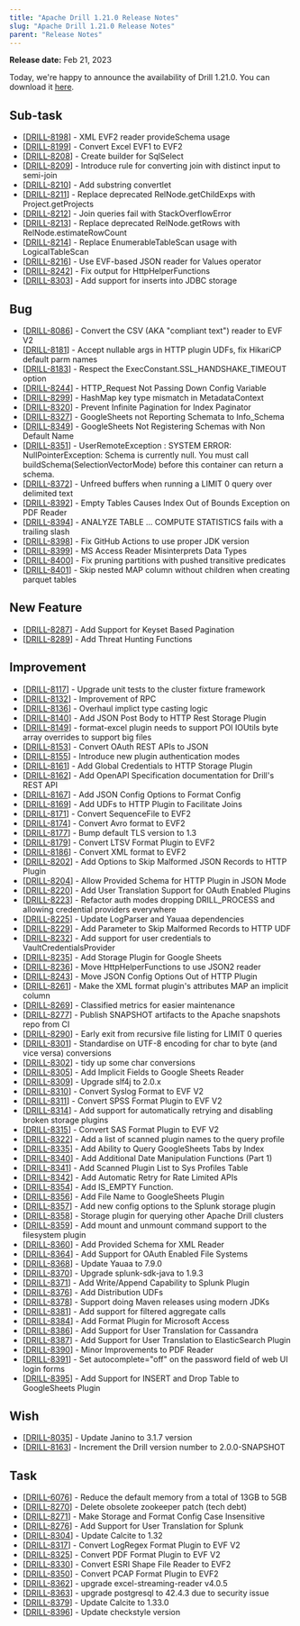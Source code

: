 ```yaml
---
title: "Apache Drill 1.21.0 Release Notes"
slug: "Apache Drill 1.21.0 Release Notes"
parent: "Release Notes"
---
```


**Release date:**  Feb 21, 2023

Today, we're happy to announce the availability of Drill 1.21.0. You can download it [here](https://drill.apache.org/download/).

## Sub-task
* [[DRILL-8198](https://issues.apache.org/jira/browse/DRILL-8198)] - XML EVF2 reader provideSchema usage
* [[DRILL-8199](https://issues.apache.org/jira/browse/DRILL-8199)] - Convert Excel EVF1 to EVF2
* [[DRILL-8208](https://issues.apache.org/jira/browse/DRILL-8208)] - Create builder for SqlSelect
* [[DRILL-8209](https://issues.apache.org/jira/browse/DRILL-8209)] - Introduce rule for converting join with distinct input to semi-join
* [[DRILL-8210](https://issues.apache.org/jira/browse/DRILL-8210)] - Add substring convertlet
* [[DRILL-8211](https://issues.apache.org/jira/browse/DRILL-8211)] - Replace deprecated RelNode.getChildExps with Project.getProjects
* [[DRILL-8212](https://issues.apache.org/jira/browse/DRILL-8212)] - Join queries fail with StackOverflowError
* [[DRILL-8213](https://issues.apache.org/jira/browse/DRILL-8213)] - Replace deprecated RelNode.getRows with RelNode.estimateRowCount
* [[DRILL-8214](https://issues.apache.org/jira/browse/DRILL-8214)] - Replace EnumerableTableScan usage with LogicalTableScan
* [[DRILL-8216](https://issues.apache.org/jira/browse/DRILL-8216)] - Use EVF-based JSON reader for Values operator
* [[DRILL-8242](https://issues.apache.org/jira/browse/DRILL-8242)] - Fix output for HttpHelperFunctions
* [[DRILL-8303](https://issues.apache.org/jira/browse/DRILL-8303)] - Add support for inserts into JDBC storage

## Bug
* [[DRILL-8086](https://issues.apache.org/jira/browse/DRILL-8086)] - Convert the CSV (AKA "compliant text") reader to EVF V2
* [[DRILL-8181](https://issues.apache.org/jira/browse/DRILL-8181)] - Accept nullable args in HTTP plugin UDFs, fix HikariCP default parm names
* [[DRILL-8183](https://issues.apache.org/jira/browse/DRILL-8183)] - Respect the ExecConstant.SSL_HANDSHAKE_TIMEOUT option
* [[DRILL-8244](https://issues.apache.org/jira/browse/DRILL-8244)] - HTTP_Request Not Passing Down Config Variable
* [[DRILL-8299](https://issues.apache.org/jira/browse/DRILL-8299)] - HashMap key type mismatch in MetadataContext
* [[DRILL-8320](https://issues.apache.org/jira/browse/DRILL-8320)] - Prevent Infinite Pagination for Index Paginator
* [[DRILL-8327](https://issues.apache.org/jira/browse/DRILL-8327)] - GoogleSheets not Reporting Schemata to Info_Schema
* [[DRILL-8349](https://issues.apache.org/jira/browse/DRILL-8349)] - GoogleSheets Not Registering Schemas with Non Default Name
* [[DRILL-8351](https://issues.apache.org/jira/browse/DRILL-8351)] -  UserRemoteException : 	SYSTEM ERROR: NullPointerException: Schema is currently null.  You must call buildSchema(SelectionVectorMode) before this container can return a schema.
* [[DRILL-8372](https://issues.apache.org/jira/browse/DRILL-8372)] - Unfreed buffers when running a LIMIT 0 query over delimited text
* [[DRILL-8392](https://issues.apache.org/jira/browse/DRILL-8392)] - Empty Tables Causes Index Out of Bounds Exception on PDF Reader
* [[DRILL-8394](https://issues.apache.org/jira/browse/DRILL-8394)] - ANALYZE TABLE ... COMPUTE STATISTICS fails with a trailing slash
* [[DRILL-8398](https://issues.apache.org/jira/browse/DRILL-8398)] - Fix GitHub Actions to use proper JDK version
* [[DRILL-8399](https://issues.apache.org/jira/browse/DRILL-8399)] - MS Access Reader Misinterprets Data Types
* [[DRILL-8400](https://issues.apache.org/jira/browse/DRILL-8400)] - Fix pruning partitions with pushed transitive predicates
* [[DRILL-8401](https://issues.apache.org/jira/browse/DRILL-8401)] - Skip nested MAP column without children when creating parquet tables

## New Feature
* [[DRILL-8287](https://issues.apache.org/jira/browse/DRILL-8287)] - Add Support for Keyset Based Pagination
* [[DRILL-8289](https://issues.apache.org/jira/browse/DRILL-8289)] - Add Threat Hunting Functions

## Improvement
* [[DRILL-8117](https://issues.apache.org/jira/browse/DRILL-8117)] - Upgrade unit tests to the cluster fixture framework
* [[DRILL-8132](https://issues.apache.org/jira/browse/DRILL-8132)] - Improvement of RPC
* [[DRILL-8136](https://issues.apache.org/jira/browse/DRILL-8136)] - Overhaul implict type casting logic
* [[DRILL-8140](https://issues.apache.org/jira/browse/DRILL-8140)] - Add JSON Post Body to HTTP Rest Storage Plugin
* [[DRILL-8149](https://issues.apache.org/jira/browse/DRILL-8149)] - format-excel plugin needs to support POI IOUtils byte array overrides to support big files
* [[DRILL-8153](https://issues.apache.org/jira/browse/DRILL-8153)] - Convert OAuth REST APIs to JSON
* [[DRILL-8155](https://issues.apache.org/jira/browse/DRILL-8155)] - Introduce new plugin authentication modes
* [[DRILL-8161](https://issues.apache.org/jira/browse/DRILL-8161)] - Add Global Credentials to HTTP Storage Plugin
* [[DRILL-8162](https://issues.apache.org/jira/browse/DRILL-8162)] - Add OpenAPI Specification documentation for Drill's REST API
* [[DRILL-8167](https://issues.apache.org/jira/browse/DRILL-8167)] - Add JSON Config Options to Format Config
* [[DRILL-8169](https://issues.apache.org/jira/browse/DRILL-8169)] - Add UDFs to HTTP Plugin to Facilitate Joins
* [[DRILL-8171](https://issues.apache.org/jira/browse/DRILL-8171)] - Convert SequenceFile to EVF2
* [[DRILL-8174](https://issues.apache.org/jira/browse/DRILL-8174)] - Convert Avro format to EVF2
* [[DRILL-8177](https://issues.apache.org/jira/browse/DRILL-8177)] - Bump default TLS version to 1.3
* [[DRILL-8179](https://issues.apache.org/jira/browse/DRILL-8179)] - Convert LTSV Format Plugin to EVF2
* [[DRILL-8186](https://issues.apache.org/jira/browse/DRILL-8186)] - Convert XML format to EVF2
* [[DRILL-8202](https://issues.apache.org/jira/browse/DRILL-8202)] - Add Options to Skip Malformed JSON Records to HTTP Plugin
* [[DRILL-8204](https://issues.apache.org/jira/browse/DRILL-8204)] - Allow Provided Schema for HTTP Plugin in JSON Mode
* [[DRILL-8220](https://issues.apache.org/jira/browse/DRILL-8220)] - Add User Translation Support for OAuth Enabled Plugins
* [[DRILL-8223](https://issues.apache.org/jira/browse/DRILL-8223)] - Refactor auth modes dropping DRILL_PROCESS and allowing credential providers everywhere
* [[DRILL-8225](https://issues.apache.org/jira/browse/DRILL-8225)] - Update LogParser and Yauaa dependencies
* [[DRILL-8229](https://issues.apache.org/jira/browse/DRILL-8229)] -  Add Parameter to Skip Malformed Records to HTTP UDF
* [[DRILL-8232](https://issues.apache.org/jira/browse/DRILL-8232)] - Add support for user credentials to VaultCredentialsProvider
* [[DRILL-8235](https://issues.apache.org/jira/browse/DRILL-8235)] - Add Storage Plugin for Google Sheets
* [[DRILL-8236](https://issues.apache.org/jira/browse/DRILL-8236)] - Move HttpHelperFunctions to use JSON2 reader
* [[DRILL-8243](https://issues.apache.org/jira/browse/DRILL-8243)] - Move JSON Config Options Out of HTTP Plugin
* [[DRILL-8261](https://issues.apache.org/jira/browse/DRILL-8261)] - Make the XML format plugin's attributes MAP an implicit column
* [[DRILL-8269](https://issues.apache.org/jira/browse/DRILL-8269)] - Classified metrics for easier maintenance
* [[DRILL-8277](https://issues.apache.org/jira/browse/DRILL-8277)] - Publish SNAPSHOT artifacts to the Apache snapshots repo from CI
* [[DRILL-8290](https://issues.apache.org/jira/browse/DRILL-8290)] - Early exit from recursive file listing for LIMIT 0 queries
* [[DRILL-8301](https://issues.apache.org/jira/browse/DRILL-8301)] - Standardise on UTF-8 encoding for char to byte (and vice versa) conversions
* [[DRILL-8302](https://issues.apache.org/jira/browse/DRILL-8302)] - tidy up some char conversions
* [[DRILL-8305](https://issues.apache.org/jira/browse/DRILL-8305)] - Add Implicit Fields to Google Sheets Reader
* [[DRILL-8309](https://issues.apache.org/jira/browse/DRILL-8309)] - Upgrade slf4j to 2.0.x
* [[DRILL-8310](https://issues.apache.org/jira/browse/DRILL-8310)] - Convert Syslog Format to EVF V2
* [[DRILL-8311](https://issues.apache.org/jira/browse/DRILL-8311)] - Convert SPSS Format Plugin to EVF V2
* [[DRILL-8314](https://issues.apache.org/jira/browse/DRILL-8314)] - Add support for automatically retrying and disabling broken storage plugins
* [[DRILL-8315](https://issues.apache.org/jira/browse/DRILL-8315)] - Convert SAS Format Plugin to EVF V2
* [[DRILL-8322](https://issues.apache.org/jira/browse/DRILL-8322)] - Add a list of scanned plugin names to the query profile
* [[DRILL-8335](https://issues.apache.org/jira/browse/DRILL-8335)] - Add Ability to Query GoogleSheets Tabs by Index
* [[DRILL-8340](https://issues.apache.org/jira/browse/DRILL-8340)] - Add Additional Date Manipulation Functions (Part 1)
* [[DRILL-8341](https://issues.apache.org/jira/browse/DRILL-8341)] - Add Scanned Plugin List to Sys Profiles Table
* [[DRILL-8342](https://issues.apache.org/jira/browse/DRILL-8342)] - Add Automatic Retry for Rate Limited APIs
* [[DRILL-8354](https://issues.apache.org/jira/browse/DRILL-8354)] - Add IS_EMPTY Function.
* [[DRILL-8356](https://issues.apache.org/jira/browse/DRILL-8356)] - Add File Name to GoogleSheets Plugin
* [[DRILL-8357](https://issues.apache.org/jira/browse/DRILL-8357)] - Add new config options to the Splunk storage plugin
* [[DRILL-8358](https://issues.apache.org/jira/browse/DRILL-8358)] - Storage plugin for querying other Apache Drill clusters
* [[DRILL-8359](https://issues.apache.org/jira/browse/DRILL-8359)] - Add mount and unmount command support to the filesystem plugin
* [[DRILL-8360](https://issues.apache.org/jira/browse/DRILL-8360)] - Add Provided Schema for XML Reader
* [[DRILL-8364](https://issues.apache.org/jira/browse/DRILL-8364)] - Add Support for OAuth Enabled File Systems
* [[DRILL-8368](https://issues.apache.org/jira/browse/DRILL-8368)] - Update Yauaa to 7.9.0
* [[DRILL-8370](https://issues.apache.org/jira/browse/DRILL-8370)] - Upgrade splunk-sdk-java to 1.9.3
* [[DRILL-8371](https://issues.apache.org/jira/browse/DRILL-8371)] - Add Write/Append Capability to Splunk Plugin
* [[DRILL-8376](https://issues.apache.org/jira/browse/DRILL-8376)] - Add Distribution UDFs
* [[DRILL-8378](https://issues.apache.org/jira/browse/DRILL-8378)] - Support doing Maven releases using modern JDKs
* [[DRILL-8381](https://issues.apache.org/jira/browse/DRILL-8381)] - Add support for filtered aggregate calls
* [[DRILL-8384](https://issues.apache.org/jira/browse/DRILL-8384)] - Add Format Plugin for Microsoft Access
* [[DRILL-8386](https://issues.apache.org/jira/browse/DRILL-8386)] - Add Support for User Translation for Cassandra
* [[DRILL-8387](https://issues.apache.org/jira/browse/DRILL-8387)] - Add Support for User Translation to ElasticSearch Plugin
* [[DRILL-8390](https://issues.apache.org/jira/browse/DRILL-8390)] - Minor Improvements to PDF Reader
* [[DRILL-8391](https://issues.apache.org/jira/browse/DRILL-8391)] - Set autocomplete="off" on the password field of web UI login forms
* [[DRILL-8395](https://issues.apache.org/jira/browse/DRILL-8395)] - Add Support for INSERT and Drop Table to GoogleSheets Plugin


## Wish
* [[DRILL-8035](https://issues.apache.org/jira/browse/DRILL-8035)] - Update Janino to 3.1.7 version
* [[DRILL-8163](https://issues.apache.org/jira/browse/DRILL-8163)] - Increment the Drill version number to 2.0.0-SNAPSHOT

## Task
* [[DRILL-6076](https://issues.apache.org/jira/browse/DRILL-6076)] - Reduce the default memory from a total of 13GB to 5GB
* [[DRILL-8270](https://issues.apache.org/jira/browse/DRILL-8270)] - Delete obsolete zookeeper patch (tech debt)
* [[DRILL-8271](https://issues.apache.org/jira/browse/DRILL-8271)] - Make Storage and Format Config Case Insensitive
* [[DRILL-8276](https://issues.apache.org/jira/browse/DRILL-8276)] - Add Support for User Translation for Splunk
* [[DRILL-8304](https://issues.apache.org/jira/browse/DRILL-8304)] - Update Calcite to 1.32
* [[DRILL-8317](https://issues.apache.org/jira/browse/DRILL-8317)] - Convert LogRegex Format Plugin to EVF V2
* [[DRILL-8325](https://issues.apache.org/jira/browse/DRILL-8325)] - Convert PDF Format Plugin to EVF V2
* [[DRILL-8330](https://issues.apache.org/jira/browse/DRILL-8330)] - Convert ESRI Shape File Reader to EVF2
* [[DRILL-8350](https://issues.apache.org/jira/browse/DRILL-8350)] - Convert PCAP Format Plugin to EVF2
* [[DRILL-8362](https://issues.apache.org/jira/browse/DRILL-8362)] - upgrade excel-streaming-reader v4.0.5
* [[DRILL-8363](https://issues.apache.org/jira/browse/DRILL-8363)] - upgrade postgresql to 42.4.3 due to security issue
* [[DRILL-8379](https://issues.apache.org/jira/browse/DRILL-8379)] - Update Calcite to 1.33.0
* [[DRILL-8396](https://issues.apache.org/jira/browse/DRILL-8396)] - Update checkstyle version

